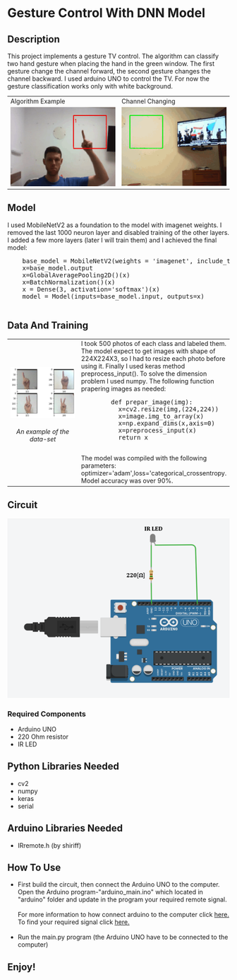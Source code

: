 # Gesture Control With DNN Model
<h2>Description</h2>
<p>
  This project implements a gesture TV control.
  The algorithm can classify two hand gesture when placing the hand in the green window. The first gesture change the channel forward,     the second gesture changes the channel backward.
  I used arduino UNO to control the TV.
  For now the gesture classification works only with white background.
</p>  

<div class="gif">
<table>
  <tr>
    <td>Algorithm Example</td>
    <td>Channel Changing</td>

  </tr>
  <tr>
    <td><img src="images/gesture-example-gif.gif" width=400></td>
    <td><img src="images/TV-control-gif.gif" width=400></td>

  </tr>
 </table>
</div>

<div class="gif">
  <h2>Model</h2>
  I used MobileNetV2 as a foundation to the model with imagenet weights.  I removed the last 1000 neuron layer and disabled training of     the other layers.
  I added a few more layers (later I will train them) and I achieved the final model:
  <pre>
    base_model = MobileNetV2(weights = 'imagenet', include_top=False)
    x=base_model.output
    x=GlobalAveragePooling2D()(x)
    x=BatchNormalization()(x)
    x = Dense(3, activation='softmax')(x)
    model = Model(inputs=base_model.input, outputs=x)
  </pre>
</div>  

<div class = "data_and_train">
  <h2>
    Data And Training
  </h2>
  
  
  <table>

  <tr>
    <td width=40%>
      <img src="images/data-example.png" width=100%>
      <h6 style="text-align:center">
        An example of the data-set
      </h6>
  
  </td>
    <td>
      I took 500 photos of each class and labeled them. The model expect to get images with shape of 224X224X3, so I had to resize each           photo before using it. Finally I used keras method preprocess_input(). To solve the dimension problem I used numpy. The following function prapering images as needed:
      <pre>
        def prepar_image(img):
          x=cv2.resize(img,(224,224))
          x=image.img_to_array(x)
          x=np.expand_dims(x,axis=0)
          x=preprocess_input(x)
          return x
      </pre>
  The model was compiled with the following parameters: optimizer='adam',loss='categorical_crossentropy. Model accuracy was over 90%.
  </td>
  </tr>  
 </table>

</div>  

<div class = "circuit">
  <h2>
    Circuit 
  </h2>
  <img src = "images/Circuit.png">
  <h3>Required Components</h3>
  <ul>
    <li>Arduino UNO</li>
    <li>220 Ohm resistor</li>
    <li>IR LED</li>
  </ul>
</div>


<div class="libraries">
  <h2>Python Libraries Needed</h2>
  <ul>
    <li>cv2</li>
    <li>numpy</li>
    <li>keras</li>
    <li>serial</li>
  </ul>
  
  <h2>Arduino Libraries Needed</h2>
  <ul>
    <li>IRremote.h (by shiriff)</li>
  </ul>
</div>


<div class = "how_to_use">
  <h2>
    How To Use  
  </h2>

  <ul>
    <li>
      First build the circuit, then connect the Arduino UNO to the computer. Open the Arduino program-"arduino_main.ino" which             located in "arduino" folder and update in the program your required remote signal.<br /> <br /> 
       For more information to how connect arduino to the computer click <a href="https://www.arduino.cc/en/main/howto">here.</a><br />
       To find your required signal click <a href="https://www.youtube.com/watch?v=8E3ltjnbV0c&t=1443s">here.</a><br /><br />
      </li>
    <li>
      Run the main.py program (the Arduino UNO have to be connected to the computer)
   </li>


  </ul>
   <h2>Enjoy!</h2>
</div>  
  
           
